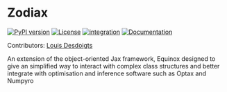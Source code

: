# Zodiax

[![PyPI version](https://badge.fury.io/py/zodiax.svg)](https://badge.fury.io/py/zodiax)
[![License](https://img.shields.io/badge/License-BSD%203--Clause-blue.svg)](https://opensource.org/licenses/BSD-3-Clause)
[![integration](https://github.com/LouisDesdoigts/zodiax/actions/workflows/tests.yml/badge.svg)](https://github.com/LouisDesdoigts/zodiax/actions/workflows/tests.yml)
[![Documentation](https://github.com/LouisDesdoigts/zodiax/actions/workflows/documentation.yml/badge.svg)](https://louisdesdoigts.github.io/zodiax/)

Contributors: [Louis Desdoigts](https://github.com/LouisDesdoigts)

An extension of the object-oriented Jax framework, Equinox designed to give an simplified way to interact with complex class structures and better integrate with optimisation and inference software such as Optax and Numpyro
